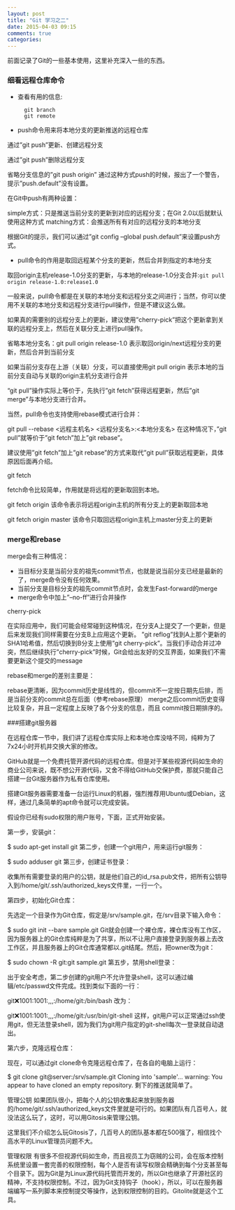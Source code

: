 ```yaml
---
layout: post
title: "Git 学习之二"
date: 2015-04-03 09:15
comments: true
categories: 
---
```



前面记录了Git的一些基本使用，这里补充深入一些的东西。

<!--more-->


### 细看远程仓库命令

* 查看有用的信息:

        git branch
        git remote

* push命令用来将本地分支的更新推送的远程仓库

通过”git push”更新、创建远程分支


通过”git push”删除远程分支


省略分支信息的”git push origin”
通过这种方式push的时候，报出了一个警告，提示”push.default”没有设置。

在Git中push有两种设置：

simple方式：只是推送当前分支的更新到对应的远程分支；在Git 2.0以后就默认使用这种方式
matching方式：会推送所有有对应的远程分支的本地分支

根据Git的提示，我们可以通过”git config –global push.default”来设置push方式。

* pull命令的作用是取回远程某个分支的更新，然后合并到指定的本地分支

取回origin主机release-1.0分支的更新，与本地的release-1.0分支合并:`git pull origin release-1.0:release1.0`

一般来说，pull命令都是在关联的本地分支和远程分支之间进行；当然，你可以使用不关联的本地分支和远程分支进行pull操作，但是不建议这么做。

如果真的需要别的远程分支上的更新，建议使用”cherry-pick”把这个更新拿到关联的远程分支上，然后在关联分支上进行pull操作。

省略本地分支名：git pull origin release-1.0
表示取回origin/next远程分支的更新，然后合并到当前分支

如果当前分支存在上游（关联）分支，可以直接使用git pull origin
表示本地的当前分支自动与关联的origin主机分支进行合并

“git pull”操作实际上等价于，先执行”git fetch”获得远程更新，然后”git merge”与本地分支进行合并。

当然，pull命令也支持使用rebase模式进行合并：

git pull --rebase <远程主机名> <远程分支名>:<本地分支名>
在这种情况下，”git pull”就等价于”git fetch”加上”git rebase”。

建议使用”git fetch”加上”git rebase”的方式来取代”git pull”获取远程更新，具体原因后面再介绍。

git fetch

fetch命令比较简单，作用就是将远程的更新取回到本地。

git fetch origin
该命令表示将远程origin主机的所有分支上的更新取回本地

git fetch origin master
该命令只取回远程origin主机上master分支上的更新

### merge和rebase

merge会有三种情况：

* 当目标分支是当前分支的祖先commit节点，也就是说当前分支已经是最新的了，merge命令没有任何效果。
* 当前分支是目标分支的祖先commit节点时，会发生Fast-forward的merge
* merge命令中加上”–no-ff”进行合并操作

cherry-pick

在实际应用中，我们可能会经常碰到这种情况，在分支A上提交了一个更新，但是后来发现我们同样需要在分支B上应用这个更新。
”git reflog”找到A上那个更新的SHA1哈希值，然后切换到B分支上使用”git cherry-pick”。当我们手动合并过冲突，然后继续执行”cherry-pick”时候，Git会给出友好的交互界面，如果我们不需要更新这个提交的message

rebase和merge的差别主要是：

rebase更清晰，因为commit历史是线性的，但commit不一定按日期先后排，而是当前分支的commit总在后面（参考rebase原理）
merge之后commit历史变得比较复杂，并且一定程度上反映了各个分支的信息，而且 commit按日期排序的。



###搭建git服务器

在远程仓库一节中，我们讲了远程仓库实际上和本地仓库没啥不同，纯粹为了7x24小时开机并交换大家的修改。

GitHub就是一个免费托管开源代码的远程仓库。但是对于某些视源代码如生命的商业公司来说，既不想公开源代码，又舍不得给GitHub交保护费，那就只能自己搭建一台Git服务器作为私有仓库使用。

搭建Git服务器需要准备一台运行Linux的机器，强烈推荐用Ubuntu或Debian，这样，通过几条简单的apt命令就可以完成安装。

假设你已经有sudo权限的用户账号，下面，正式开始安装。

第一步，安装git：

$ sudo apt-get install git
第二步，创建一个git用户，用来运行git服务：

$ sudo adduser git
第三步，创建证书登录：

收集所有需要登录的用户的公钥，就是他们自己的id_rsa.pub文件，把所有公钥导入到/home/git/.ssh/authorized_keys文件里，一行一个。

第四步，初始化Git仓库：

先选定一个目录作为Git仓库，假定是/srv/sample.git，在/srv目录下输入命令：

$ sudo git init --bare sample.git
Git就会创建一个裸仓库，裸仓库没有工作区，因为服务器上的Git仓库纯粹是为了共享，所以不让用户直接登录到服务器上去改工作区，并且服务器上的Git仓库通常都以.git结尾。然后，把owner改为git：

$ sudo chown -R git:git sample.git
第五步，禁用shell登录：

出于安全考虑，第二步创建的git用户不允许登录shell，这可以通过编辑/etc/passwd文件完成。找到类似下面的一行：

git:x:1001:1001:,,,:/home/git:/bin/bash
改为：

git:x:1001:1001:,,,:/home/git:/usr/bin/git-shell
这样，git用户可以正常通过ssh使用git，但无法登录shell，因为我们为git用户指定的git-shell每次一登录就自动退出。

第六步，克隆远程仓库：

现在，可以通过git clone命令克隆远程仓库了，在各自的电脑上运行：

$ git clone git@server:/srv/sample.git
Cloning into 'sample'...
warning: You appear to have cloned an empty repository.
剩下的推送就简单了。

管理公钥
如果团队很小，把每个人的公钥收集起来放到服务器的/home/git/.ssh/authorized_keys文件里就是可行的。如果团队有几百号人，就没法这么玩了，这时，可以用Gitosis来管理公钥。

这里我们不介绍怎么玩Gitosis了，几百号人的团队基本都在500强了，相信找个高水平的Linux管理员问题不大。

管理权限
有很多不但视源代码如生命，而且视员工为窃贼的公司，会在版本控制系统里设置一套完善的权限控制，每个人是否有读写权限会精确到每个分支甚至每个目录下。因为Git是为Linux源代码托管而开发的，所以Git也继承了开源社区的精神，不支持权限控制。不过，因为Git支持钩子（hook），所以，可以在服务器端编写一系列脚本来控制提交等操作，达到权限控制的目的。Gitolite就是这个工具。



